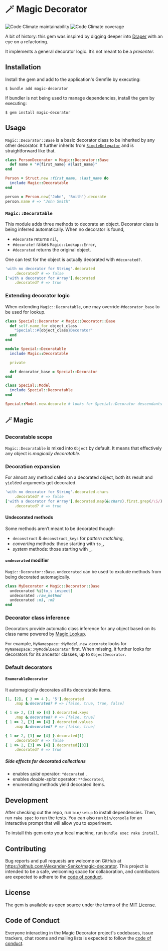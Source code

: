 # 🪄 Magic Decorator

![Code Climate maintainability](
	https://img.shields.io/codeclimate/maintainability-percentage/Alexander-Senko/magic-decorator
)
![Code Climate coverage](
	https://img.shields.io/codeclimate/coverage/Alexander-Senko/magic-decorator
)

A bit of history:
this gem was inspired by digging deeper into [Draper](https://github.com/drapergem/draper) with an eye on a refactoring.

It implements a general decorator logic. It’s not meant to be a _presenter_.

## Installation

Install the gem and add to the application's Gemfile by executing:

    $ bundle add magic-decorator

If bundler is not being used to manage dependencies, install the gem by executing:

    $ gem install magic-decorator

## Usage

`Magic::Decorator::Base` is a basic decorator class to be inherited by any other decorator.
It further inherits from [`SimpleDelegator`](
	https://docs.ruby-lang.org/en/master/SimpleDelegator.html
) and is straightforward like that.

```ruby
class PersonDecorator < Magic::Decorator::Base
  def name = "#{first_name} #{last_name}"
end

Person = Struct.new :first_name, :last_name do
  include Magic::Decoratable
end

person = Person.new('John', 'Smith').decorate
person.name # => "John Smith"
```

### `Magic::Decoratable`

This module adds three methods to decorate an object.
Decorator class is being inferred automatically.
When no decorator is found,
- `#decorate`  returns `nil`,
- `#decorate!` raises `Magic::Lookup::Error`,
- `#decorated` returns the original object.

One can test for the object is actually decorated with `#decorated?`.

```ruby
'with no decorator for String'.decorated
    .decorated? # => false
['with a decorator for Array'].decorated
    .decorated? # => true
```

### Extending decorator logic

When extending `Magic::Decoratable`, one may override `#decorator_base` to be used for lookup.

```ruby
class Special::Decorator < Magic::Decorator::Base
  def self.name_for object_class
    "Special::#{object_class}Decorator"
  end
end

module Special::Decoratable
  include Magic::Decoratable

  private

  def decorator_base = Special::Decorator
end

class Special::Model
  include Special::Decoratable
end

Special::Model.new.decorate # looks for Special::Decorator descendants
```

## 🪄 Magic

### Decoratable scope

`Magic::Decoratable` is mixed into `Object` by default. It means that effectively any object is _magically decoratable_.

### Decoration expansion

For almost any method called on a decorated object, both its result and `yield`ed arguments get decorated.

```ruby
'with no decorator for String'.decorated.chars
    .decorated? # => false
['with a decorator for Array'].decorated.map(&:chars).first.grep(/\S/).group_by(&:upcase).transform_values(&:size).sort_by(&:last).reverse.first(5).map(&:first)
    .decorated? # => true
```

#### Undecorated methods

Some methods aren’t meant to be decorated though:

- `deconstruct` & `deconstruct_keys` for _pattern matching_,
- _converting_ methods: those starting with `to_`,
- _system_ methods: those starting with `_`.

#### `undecorated` modifier

`Magic::Decorator::Base.undecorated` can be used to exclude methods from being decorated automagically.

```ruby
class MyDecorator < Magic::Decorator::Base
  undecorated %i[to_s inspect]
  undecorated :raw_method
  undecorated :m1, :m2
end
```

### Decorator class inference

Decorators provide automatic class inference for any object based on its class name
powered by [Magic Lookup](
	https://github.com/Alexander-Senko/magic-lookup
).

For example, `MyNamespace::MyModel.new.decorate` looks for `MyNamespace::MyModelDecorator` first.
When missing, it further looks for decorators for its ancestor classes, up to `ObjectDecorator`.

### Default decorators

#### `EnumerableDecorator`

It automagically decorates all its decoratable items.

```ruby
[1, [2], { 3 => 4 }, '5'].decorated
    .map &:decorated? # => [false, true, true, false]

{ 1 => 2, [3] => [4] }.decorated.keys
    .map &:decorated? # => [false, true]
{ 1 => 2, [3] => [4] }.decorated.values
    .map &:decorated? # => [false, true]

{ 1 => 2, [3] => [4] }.decorated[1]
    .decorated? # => false
{ 1 => 2, [3] => [4] }.decorated[[3]]
    .decorated? # => true
```

##### Side effects for decorated collections

- enables _splat_ operator: `*decorated` ,
- enables _double-splat_ operator: `**decorated`,
- enumerating methods yield decorated items.

## Development

After checking out the repo, run `bin/setup` to install dependencies. Then, run `rake spec` to run the tests. You can also run `bin/console` for an interactive prompt that will allow you to experiment.

To install this gem onto your local machine, run `bundle exec rake install`.

## Contributing

Bug reports and pull requests are welcome on GitHub at https://github.com/Alexander-Senko/magic-decorator. This project is intended to be a safe, welcoming space for collaboration, and contributors are expected to adhere to the [code of conduct](https://github.com/Alexander-Senko/magic-decorator/blob/main/CODE_OF_CONDUCT.md).

## License

The gem is available as open source under the terms of the [MIT License](https://opensource.org/licenses/MIT).

## Code of Conduct

Everyone interacting in the Magic Decorator project's codebases, issue trackers, chat rooms and mailing lists is expected to follow the [code of conduct](https://github.com/Alexander-Senko/magic-decorator/blob/main/CODE_OF_CONDUCT.md).
